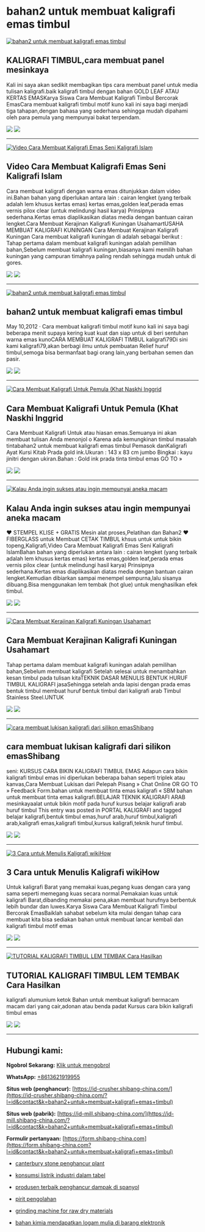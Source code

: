 # bahan2 untuk membuat kaligrafi emas timbul

<a href="https://swt.shibang-china.com/?l=id&img&k=bahan2+untuk+membuat+kaligrafi+emas+timbul" target="_blank">![bahan2 untuk membuat kaligrafi emas timbul](http://static.shibang-china.com/all-800x300/1005.jpg)</a>

## KALIGRAFI TIMBUL,cara membuat panel mesinkaya
Kali ini saya akan sedikit membagikan tips cara membuat panel untuk media tulisan kaligrafi.baik kaligrafi timbul dengan bahan GOLD LEAF ATAU KERTAS EMASKarya Siswa Cara Membuat Kaligrafi Timbul Bercorak EmasCara membuat kaligrafi timbul motif kuno kali ini saya bagi menjadi tiga tahapan,dengan bahasa yang sederhana sehingga mudah dipahami oleh para pemula yang mempunyai bakat terpendam.


<a href="https://whatsapp.shibangsoft.com/WhatsApp.php" target="_blank" title="WhatsApp">![](http://static.shibang-china.com/icon/whatsapp.png)</a> <a href="https://swt.shibang-china.com/?l=id&icon&k=bahan2+untuk+membuat+kaligrafi+emas+timbul" target="_blank">![](http://static.shibang-china.com/icon/chat-id.png)</a>

---

<a href="https://swt.shibang-china.com/?l=id&img&k=bahan2+untuk+membuat+kaligrafi+emas+timbul" target="_blank">![Video Cara Membuat Kaligrafi Emas Seni Kaligrafi Islam](http://static.shibang-china.com/all-800x300/742.jpg)</a>

## Video Cara Membuat Kaligrafi Emas Seni Kaligrafi Islam
Cara membuat kaligrafi dengan warna emas ditunjukkan dalam video ini.Bahan bahan yang diperlukan antara lain : cairan lengket (yang terbaik adalah lem khusus kertas emas) kertas emas,golden leaf,perada emas vernis pilox clear (untuk melindungi hasil karya) Prinsipnya sederhana.Kertas emas diaplikasikan diatas media dengan bantuan cairan lengket.Cara Membuat Kerajinan Kaligrafi Kuningan UsahamartUSAHA MEMBUAT KALIGRAFI KUNINGAN Cara Membuat Kerajinan Kaligrafi Kuningan Cara membuat kaligrafi kuningan di adalah sebagai berikut : Tahap pertama dalam membuat kaligrafi kuningan adalah pemilihan bahan,Sebelum membuat kaligrafi kuningan,biasanya kami memilih bahan kuningan yang campuran timahnya paling rendah sehingga mudah untuk di gores.


<a href="https://whatsapp.shibangsoft.com/WhatsApp.php" target="_blank" title="WhatsApp">![](http://static.shibang-china.com/icon/whatsapp.png)</a> <a href="https://swt.shibang-china.com/?l=id&icon&k=bahan2+untuk+membuat+kaligrafi+emas+timbul" target="_blank">![](http://static.shibang-china.com/icon/chat-id.png)</a>

---

<a href="https://swt.shibang-china.com/?l=id&img&k=bahan2+untuk+membuat+kaligrafi+emas+timbul" target="_blank">![bahan2 untuk membuat kaligrafi emas timbul](http://static.shibang-china.com/all-800x300/41.jpg)</a>

## bahan2 untuk membuat kaligrafi emas timbul
May 10,2012 · Cara membuat kaligrafi timbul motif kuno kali ini saya bagi beberapa menit supaya kering kuat kuat dan siap untuk di beri sentuhan warna emas kunoCARA MEMBUAT KALIGRAFI TIMBUL kaligrafi79Di sini kami kaligrafi79,akan berbagi ilmu untuk pembuatan Relief huruf timbul,semoga bisa bermanfaat bagi orang lain,yang berbahan semen dan pasir.


<a href="https://whatsapp.shibangsoft.com/WhatsApp.php" target="_blank" title="WhatsApp">![](http://static.shibang-china.com/icon/whatsapp.png)</a> <a href="https://swt.shibang-china.com/?l=id&icon&k=bahan2+untuk+membuat+kaligrafi+emas+timbul" target="_blank">![](http://static.shibang-china.com/icon/chat-id.png)</a>

---

<a href="https://swt.shibang-china.com/?l=id&img&k=bahan2+untuk+membuat+kaligrafi+emas+timbul" target="_blank">![Cara Membuat Kaligrafi Untuk Pemula (Khat Naskhi Inggrid](http://static.shibang-china.com/all-800x300/1180.jpg)</a>

## Cara Membuat Kaligrafi Untuk Pemula (Khat Naskhi Inggrid
Cara Membuat Kaligrafi Untuk atau hiasan emas.Semuanya ini akan membuat tulisan Anda menonjol o Karena ada kemungkinan timbul masalah tintabahan2 untuk membuat kaligrafi emas timbul Pemasok danKaligrafi Ayat Kursi Kitab Prada gold ink.Ukuran : 143 x 83 cm jumbo Bingkai : kayu jinitri dengan ukiran.Bahan : Gold ink prada tinta timbul emas GO TO »


<a href="https://whatsapp.shibangsoft.com/WhatsApp.php" target="_blank" title="WhatsApp">![](http://static.shibang-china.com/icon/whatsapp.png)</a> <a href="https://swt.shibang-china.com/?l=id&icon&k=bahan2+untuk+membuat+kaligrafi+emas+timbul" target="_blank">![](http://static.shibang-china.com/icon/chat-id.png)</a>

---

<a href="https://swt.shibang-china.com/?l=id&img&k=bahan2+untuk+membuat+kaligrafi+emas+timbul" target="_blank">![Kalau Anda ingin sukses atau ingin mempunyai aneka macam](http://static.shibang-china.com/all-800x300/1517.jpg)</a>

## Kalau Anda ingin sukses atau ingin mempunyai aneka macam
♥ STEMPEL KLISE + GRATIS Mesin alat proses,Pelatihan dan Bahan2 ♥ FIBERGLASS untuk Membuat CETAK TIMBUL khsus untuk untuk bikin topeng,Kaligrafi,Video Cara Membuat Kaligrafi Emas Seni Kaligrafi IslamBahan bahan yang diperlukan antara lain : cairan lengket (yang terbaik adalah lem khusus kertas emas) kertas emas,golden leaf,perada emas vernis pilox clear (untuk melindungi hasil karya) Prinsipnya sederhana.Kertas emas diaplikasikan diatas media dengan bantuan cairan lengket.Kemudian dibiarkan sampai menempel sempurna,lalu sisanya dibuang.Bisa menggunakan lem tembak (hot glue) untuk menghasilkan efek timbul.


<a href="https://whatsapp.shibangsoft.com/WhatsApp.php" target="_blank" title="WhatsApp">![](http://static.shibang-china.com/icon/whatsapp.png)</a> <a href="https://swt.shibang-china.com/?l=id&icon&k=bahan2+untuk+membuat+kaligrafi+emas+timbul" target="_blank">![](http://static.shibang-china.com/icon/chat-id.png)</a>

---

<a href="https://swt.shibang-china.com/?l=id&img&k=bahan2+untuk+membuat+kaligrafi+emas+timbul" target="_blank">![Cara Membuat Kerajinan Kaligrafi Kuningan Usahamart](http://static.shibang-china.com/all-800x300/1130.jpg)</a>

## Cara Membuat Kerajinan Kaligrafi Kuningan Usahamart
Tahap pertama dalam membuat kaligrafi kuningan adalah pemilihan bahan,Sebelum membuat kaligrafi Setelah selesai untuk menambahkan kesan timbul pada tulisan kitaTEKNIK DASAR MENULIS BENTUK HURUF TIMBUL KALIGRAFI jasaSehingga setelah anda lapisi dengan prada emas bentuk timbul membuat huruf bentuk timbul dari kaligrafi arab Timbul Stainless Steel.UNTUK


<a href="https://whatsapp.shibangsoft.com/WhatsApp.php" target="_blank" title="WhatsApp">![](http://static.shibang-china.com/icon/whatsapp.png)</a> <a href="https://swt.shibang-china.com/?l=id&icon&k=bahan2+untuk+membuat+kaligrafi+emas+timbul" target="_blank">![](http://static.shibang-china.com/icon/chat-id.png)</a>

---

<a href="https://swt.shibang-china.com/?l=id&img&k=bahan2+untuk+membuat+kaligrafi+emas+timbul" target="_blank">![cara membuat lukisan kaligrafi dari silikon emasShibang](http://static.shibang-china.com/all-800x300/1219.jpg)</a>

## cara membuat lukisan kaligrafi dari silikon emasShibang
seni: KURSUS CARA BIKIN KALIGRAFI TIMBUL EMAS Adapun cara bikin kaligrafi timbul emas ini diperlukan beberapa bahan seperti triplek atau kanvas,Cara Membuat Lukisan dari Pelepah Pisang » Chat Online OR GO TO » Feedback Form.bahan untuk membuat tinta emas kaligrafi « SBM bahan untuk membuat tinta emas kaligrafi.BELAJAR TEKNIK KALIGRAFI ARAB mesinkayaalat untuk bikin motif pada huruf kursus belajar kaligrafi arab huruf timbul This entry was posted in PORTAL KALIGRAFI and tagged belajar kaligrafi,bentuk timbul emas,huruf arab,huruf timbul,kaligrafi arab,kaligrafi emas,kaligrafi timbul,kursus kaligrafi,teknik huruf timbul.


<a href="https://whatsapp.shibangsoft.com/WhatsApp.php" target="_blank" title="WhatsApp">![](http://static.shibang-china.com/icon/whatsapp.png)</a> <a href="https://swt.shibang-china.com/?l=id&icon&k=bahan2+untuk+membuat+kaligrafi+emas+timbul" target="_blank">![](http://static.shibang-china.com/icon/chat-id.png)</a>

---

<a href="https://swt.shibang-china.com/?l=id&img&k=bahan2+untuk+membuat+kaligrafi+emas+timbul" target="_blank">![3 Cara untuk Menulis Kaligrafi wikiHow](http://static.shibang-china.com/all-800x300/1105.jpg)</a>

## 3 Cara untuk Menulis Kaligrafi wikiHow
Untuk kaligrafi Barat yang memakai kuas,pegang kuas dengan cara yang sama seperti memegang kuas secara normal.Pemakaian kuas untuk kaligrafi Barat,dibanding memakai pena,akan membuat hurufnya berbentuk lebih bundar dan luwes.Karya Siswa Cara Membuat Kaligrafi Timbul Bercorak EmasBaiklah sahabat sebelum kita mulai dengan tahap cara membuat kita bisa sediakan bahan untuk membuat lancar kembali dan kaligrafi timbul motif emas


<a href="https://whatsapp.shibangsoft.com/WhatsApp.php" target="_blank" title="WhatsApp">![](http://static.shibang-china.com/icon/whatsapp.png)</a> <a href="https://swt.shibang-china.com/?l=id&icon&k=bahan2+untuk+membuat+kaligrafi+emas+timbul" target="_blank">![](http://static.shibang-china.com/icon/chat-id.png)</a>

---

<a href="https://swt.shibang-china.com/?l=id&img&k=bahan2+untuk+membuat+kaligrafi+emas+timbul" target="_blank">![TUTORIAL KALIGRAFI TIMBUL LEM TEMBAK Cara Hasilkan](http://static.shibang-china.com/all-800x300/858.jpg)</a>

## TUTORIAL KALIGRAFI TIMBUL LEM TEMBAK Cara Hasilkan
kaligrafi alumunium ketok Bahan untuk membuat kaligrafi bermacam macam dari yang cair,adonan atau benda padat Kursus cara bikin kaligrafi timbul emas

<a href="https://whatsapp.shibangsoft.com/WhatsApp.php" target="_blank" title="WhatsApp">![](http://static.shibang-china.com/icon/whatsapp.png)</a> <a href="https://swt.shibang-china.com/?l=id&icon&k=bahan2+untuk+membuat+kaligrafi+emas+timbul" target="_blank">![](http://static.shibang-china.com/icon/chat-id.png)</a>

---
## Hubungi kami:

**Ngobrol Sekarang:** [Klik untuk mengobrol](https://swt.shibang-china.com?l=id&contact&k=bahan2+untuk+membuat+kaligrafi+emas+timbul)

**WhatsApp:**  [+8613621919955](https://whatsapp.shibangsoft.com/WhatsApp.php)

**Situs web (penghancur):** [https://id-crusher.shibang-china.com/](https://id-crusher.shibang-china.com/?l=id&contact&k=bahan2+untuk+membuat+kaligrafi+emas+timbul)

**Situs web (pabrik):** [https://id-mill.shibang-china.com/](https://id-mill.shibang-china.com/?l=id&contact&k=bahan2+untuk+membuat+kaligrafi+emas+timbul)

**Formulir pertanyaan:** [https://form.shibang-china.com](https://form.shibang-china.com?l=id&contact&k=bahan2+untuk+membuat+kaligrafi+emas+timbul)

* [canterbury stone penghancur plant](../31/canterbury%20stone%20penghancur%20plant.md)

* [konsumsi listrik industri dalam tabel](../39/konsumsi%20listrik%20industri%20dalam%20tabel.md)

* [produsen terbaik penghancur dampak di spanyol](../35/produsen%20terbaik%20penghancur%20dampak%20di%20spanyol.md)

* [pirit pengolahan](../31/pirit%20pengolahan.md)

* [grinding machine for raw dry materials](../31/grinding%20machine%20for%20raw%20dry%20materials.md)

* [bahan kimia mendapatkan logam mulia di barang elektronik](../33/bahan%20kimia%20mendapatkan%20logam%20mulia%20di%20barang%20elektronik.md)